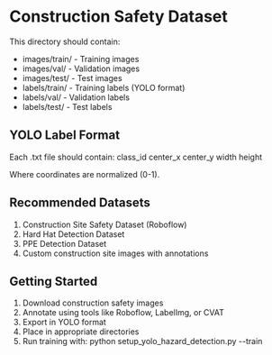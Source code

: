 
# Construction Safety Dataset

This directory should contain:
- images/train/ - Training images
- images/val/ - Validation images  
- images/test/ - Test images
- labels/train/ - Training labels (YOLO format)
- labels/val/ - Validation labels
- labels/test/ - Test labels

## YOLO Label Format
Each .txt file should contain:
class_id center_x center_y width height

Where coordinates are normalized (0-1).

## Recommended Datasets
1. Construction Site Safety Dataset (Roboflow)
2. Hard Hat Detection Dataset
3. PPE Detection Dataset
4. Custom construction site images with annotations

## Getting Started
1. Download construction safety images
2. Annotate using tools like Roboflow, LabelImg, or CVAT
3. Export in YOLO format
4. Place in appropriate directories
5. Run training with: python setup_yolo_hazard_detection.py --train
